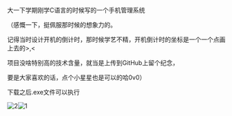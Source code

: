 大一下学期刚学C语言的时候写的一个手机管理系统

（感慨一下，挺佩服那时候的想象力的。

记得当时设计开机的倒计时，那时候学艺不精，开机倒计时的坐标是一个一个点画上去的>,<

项目没啥特别高的技术含量，就当是上传到GitHub上留个纪念，

要是大家喜欢的话，点个小星星也是可以的哈0v0）

下载之后.exe文件可以执行

![2](D:\手机管理系统\pic\2.png)![1](D:\手机管理系统\pic\1.png)